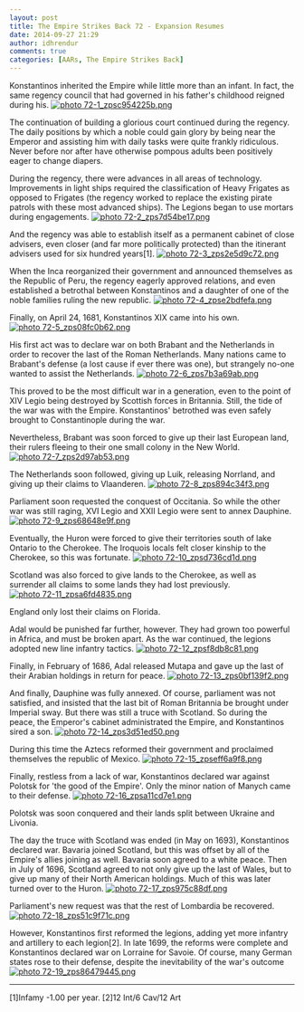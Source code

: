 ```yaml
---
layout: post
title: The Empire Strikes Back 72 - Expansion Resumes
date: 2014-09-27 21:29
author: idhrendur
comments: true
categories: [AARs, The Empire Strikes Back]
---
```

Konstantinos inherited the Empire while little more than an infant. In fact, the same regency council that had governed in his father's childhood reigned during his.
<a href="http://s1327.photobucket.com/user/idhrendur/media/The%20Empire%20Strikes%20Back/72-1_zpsc954225b.png.html" target="_blank"><img class="aligncenter" src="http://i1327.photobucket.com/albums/u670/idhrendur/The%20Empire%20Strikes%20Back/72-1_zpsc954225b.png" alt=" photo 72-1_zpsc954225b.png" border="0" /></a>

The continuation of building a glorious court continued during the regency. The daily positions by which a noble could gain glory by being near the Emperor and assisting him with daily tasks were quite frankly ridiculous. Never before nor after have otherwise pompous adults been positively eager to change diapers.

During the regency, there were advances in all areas of technology. Improvements in light ships required the classification of Heavy Frigates as opposed to Frigates (the regency worked to replace the existing pirate patrols with these most advanced ships). The Legions began to use mortars during engagements.
<a href="http://s1327.photobucket.com/user/idhrendur/media/The%20Empire%20Strikes%20Back/72-2_zps7d54be17.png.html" target="_blank"><img class="aligncenter" src="http://i1327.photobucket.com/albums/u670/idhrendur/The%20Empire%20Strikes%20Back/72-2_zps7d54be17.png" alt=" photo 72-2_zps7d54be17.png" border="0" /></a>

And the regency was able to establish itself as a permanent cabinet of close advisers, even closer (and far more politically protected) than the itinerant advisers used for six hundred years[1].
<a href="http://s1327.photobucket.com/user/idhrendur/media/The%20Empire%20Strikes%20Back/72-3_zps2e5d9c72.png.html" target="_blank"><img class="aligncenter" src="http://i1327.photobucket.com/albums/u670/idhrendur/The%20Empire%20Strikes%20Back/72-3_zps2e5d9c72.png" alt=" photo 72-3_zps2e5d9c72.png" border="0" /></a>

When the Inca reorganized their government and announced themselves as the Republic of Peru, the regency eagerly approved relations, and even established a betrothal between Konstantinos and a daughter of one of the noble families ruling the new republic.
<a href="http://s1327.photobucket.com/user/idhrendur/media/The%20Empire%20Strikes%20Back/72-4_zpse2bdfefa.png.html" target="_blank"><img class="aligncenter" src="http://i1327.photobucket.com/albums/u670/idhrendur/The%20Empire%20Strikes%20Back/72-4_zpse2bdfefa.png" alt=" photo 72-4_zpse2bdfefa.png" border="0" /></a>

Finally, on April 24, 1681, Konstantinos XIX came into his own.
<a href="http://s1327.photobucket.com/user/idhrendur/media/The%20Empire%20Strikes%20Back/72-5_zps08fc0b62.png.html" target="_blank"><img class="aligncenter" src="http://i1327.photobucket.com/albums/u670/idhrendur/The%20Empire%20Strikes%20Back/72-5_zps08fc0b62.png" alt=" photo 72-5_zps08fc0b62.png" border="0" /></a>

His first act was to declare war on both Brabant and the Netherlands in order to recover the last of the Roman Netherlands. Many nations came to Brabant's defense (a lost cause if ever there was one), but strangely no-one wanted to assist the Netherlands.
<a href="http://s1327.photobucket.com/user/idhrendur/media/The%20Empire%20Strikes%20Back/72-6_zps7b3a69ab.png.html" target="_blank"><img class="aligncenter" src="http://i1327.photobucket.com/albums/u670/idhrendur/The%20Empire%20Strikes%20Back/72-6_zps7b3a69ab.png" alt=" photo 72-6_zps7b3a69ab.png" border="0" /></a>

This proved to be the most difficult war in a generation, even to the point of XIV Legio being destroyed by Scottish forces in Britannia. Still, the tide of the war was with the Empire. Konstantinos' betrothed was even safely brought to Constantinople during the war.

Nevertheless, Brabant was soon forced to give up their last European land, their rulers fleeing to their one small colony in the New World.
<a href="http://s1327.photobucket.com/user/idhrendur/media/The%20Empire%20Strikes%20Back/72-7_zps2d97ab53.png.html" target="_blank"><img class="aligncenter" src="http://i1327.photobucket.com/albums/u670/idhrendur/The%20Empire%20Strikes%20Back/72-7_zps2d97ab53.png" alt=" photo 72-7_zps2d97ab53.png" border="0" /></a>

The Netherlands soon followed, giving up Luik, releasing Norrland, and giving up their claims to Vlaanderen.
<a href="http://s1327.photobucket.com/user/idhrendur/media/The%20Empire%20Strikes%20Back/72-8_zps894c34f3.png.html" target="_blank"><img class="aligncenter" src="http://i1327.photobucket.com/albums/u670/idhrendur/The%20Empire%20Strikes%20Back/72-8_zps894c34f3.png" alt=" photo 72-8_zps894c34f3.png" border="0" /></a>

Parliament soon requested the conquest of Occitania. So while the other war was still raging, XVI Legio and XXII Legio were sent to annex Dauphine.
<a href="http://s1327.photobucket.com/user/idhrendur/media/The%20Empire%20Strikes%20Back/72-9_zps68648e9f.png.html" target="_blank"><img class="aligncenter" src="http://i1327.photobucket.com/albums/u670/idhrendur/The%20Empire%20Strikes%20Back/72-9_zps68648e9f.png" alt=" photo 72-9_zps68648e9f.png" border="0" /></a>

Eventually, the Huron were forced to give their territories south of lake Ontario to the Cherokee. The Iroquois locals felt closer kinship to the Cherokee, so this was fortunate.
<a href="http://s1327.photobucket.com/user/idhrendur/media/The%20Empire%20Strikes%20Back/72-10_zpsd736cd1d.png.html" target="_blank"><img class="aligncenter" src="http://i1327.photobucket.com/albums/u670/idhrendur/The%20Empire%20Strikes%20Back/72-10_zpsd736cd1d.png" alt=" photo 72-10_zpsd736cd1d.png" border="0" /></a>

Scotland was also forced to give lands to the Cherokee, as well as surrender all claims to some lands they had lost previously.
<a href="http://s1327.photobucket.com/user/idhrendur/media/The%20Empire%20Strikes%20Back/72-11_zpsa6fd4835.png.html" target="_blank"><img class="aligncenter" src="http://i1327.photobucket.com/albums/u670/idhrendur/The%20Empire%20Strikes%20Back/72-11_zpsa6fd4835.png" alt=" photo 72-11_zpsa6fd4835.png" border="0" /></a>

England only lost their claims on Florida.

Adal would be punished far further, however. They had grown too powerful in Africa, and must be broken apart. As the war continued, the legions adopted new line infantry tactics.
<a href="http://s1327.photobucket.com/user/idhrendur/media/The%20Empire%20Strikes%20Back/72-12_zpsf8db8c81.png.html" target="_blank"><img class="aligncenter" src="http://i1327.photobucket.com/albums/u670/idhrendur/The%20Empire%20Strikes%20Back/72-12_zpsf8db8c81.png" alt=" photo 72-12_zpsf8db8c81.png" border="0" /></a>

Finally, in February of 1686, Adal released Mutapa and gave up the last of their Arabian holdings in return for peace.
<a href="http://s1327.photobucket.com/user/idhrendur/media/The%20Empire%20Strikes%20Back/72-13_zps0bf139f2.png.html" target="_blank"><img class="aligncenter" src="http://i1327.photobucket.com/albums/u670/idhrendur/The%20Empire%20Strikes%20Back/72-13_zps0bf139f2.png" alt=" photo 72-13_zps0bf139f2.png" border="0" /></a>

And finally, Dauphine was fully annexed. Of course, parliament was not satisfied, and insisted that the last bit of Roman Britannia be brought under Imperial sway. But there was still a truce with Scotland. So during the peace, the Emperor's cabinet administrated the Empire, and Konstantinos sired a son.
<a href="http://s1327.photobucket.com/user/idhrendur/media/The%20Empire%20Strikes%20Back/72-14_zps3d51ed50.png.html" target="_blank"><img class="aligncenter" src="http://i1327.photobucket.com/albums/u670/idhrendur/The%20Empire%20Strikes%20Back/72-14_zps3d51ed50.png" alt=" photo 72-14_zps3d51ed50.png" border="0" /></a>

During this time the Aztecs reformed their government and proclaimed themselves the republic of Mexico.
<a href="http://s1327.photobucket.com/user/idhrendur/media/The%20Empire%20Strikes%20Back/72-15_zpseff6a9f8.png.html" target="_blank"><img class="aligncenter" src="http://i1327.photobucket.com/albums/u670/idhrendur/The%20Empire%20Strikes%20Back/72-15_zpseff6a9f8.png" alt=" photo 72-15_zpseff6a9f8.png" border="0" /></a>

Finally, restless from a lack of war, Konstantinos declared war against Polotsk for 'the good of the Empire'. Only the minor nation of Manych came to their defense.
<a href="http://s1327.photobucket.com/user/idhrendur/media/The%20Empire%20Strikes%20Back/72-16_zpsa11cd7e1.png.html" target="_blank"><img class="aligncenter" src="http://i1327.photobucket.com/albums/u670/idhrendur/The%20Empire%20Strikes%20Back/72-16_zpsa11cd7e1.png" alt=" photo 72-16_zpsa11cd7e1.png" border="0" /></a>

Polotsk was soon conquered and their lands split between Ukraine and Livonia.

The day the truce with Scotland was ended (in May on 1693), Konstantinos declared war. Bavaria joined Scotland, but this was offset by all of the Empire's allies joining as well. Bavaria soon agreed to a white peace. Then in July of 1696, Scotland agreed to not only give up the last of Wales, but to give up many of their North American holdings. Much of this was later turned over to the Huron.
<a href="http://s1327.photobucket.com/user/idhrendur/media/The%20Empire%20Strikes%20Back/72-17_zps975c88df.png.html" target="_blank"><img class="aligncenter" src="http://i1327.photobucket.com/albums/u670/idhrendur/The%20Empire%20Strikes%20Back/72-17_zps975c88df.png" alt=" photo 72-17_zps975c88df.png" border="0" /></a>

Parliament's new request was that the rest of Lombardia be recovered.
<a href="http://s1327.photobucket.com/user/idhrendur/media/The%20Empire%20Strikes%20Back/72-18_zps51c9f71c.png.html" target="_blank"><img class="aligncenter" src="http://i1327.photobucket.com/albums/u670/idhrendur/The%20Empire%20Strikes%20Back/72-18_zps51c9f71c.png" alt=" photo 72-18_zps51c9f71c.png" border="0" /></a>

However, Konstantinos first reformed the legions, adding yet more infantry and artillery to each legion[2]. In late 1699, the reforms were complete and Konstantinos declared war on Lorraine for Savoie. Of course, many German states rose to their defense, despite the inevitability of the war's outcome
<a href="http://s1327.photobucket.com/user/idhrendur/media/The%20Empire%20Strikes%20Back/72-19_zps86479445.png.html" target="_blank"><img class="aligncenter" src="http://i1327.photobucket.com/albums/u670/idhrendur/The%20Empire%20Strikes%20Back/72-19_zps86479445.png" alt=" photo 72-19_zps86479445.png" border="0" /></a>

<hr />
[1]Infamy -1.00 per year.
[2]12 Int/6 Cav/12 Art

